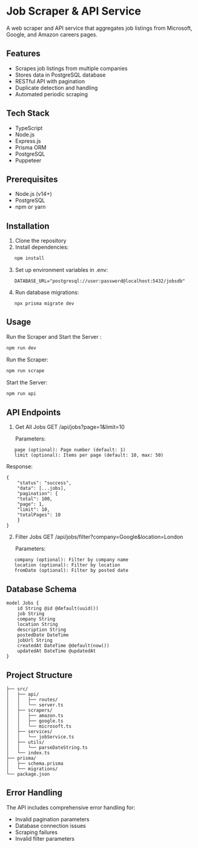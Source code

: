 # Job Scraper & API Service

A web scraper and API service that aggregates job listings from Microsoft, Google, and Amazon careers pages.

## Features

- Scrapes job listings from multiple companies
- Stores data in PostgreSQL database
- RESTful API with pagination
- Duplicate detection and handling
- Automated periodic scraping

## Tech Stack

- TypeScript
- Node.js
- Express.js
- Prisma ORM
- PostgreSQL
- Puppeteer

## Prerequisites

- Node.js (v14+)
- PostgreSQL
- npm or yarn

## Installation

1. Clone the repository
2. Install dependencies:

```bash
   npm install
```

3. Set up environment variables in .env:

```
   DATABASE_URL="postgresql://user:password@localhost:5432/jobsdb"
```

4. Run database migrations:

```prisma
   npx prisma migrate dev
```

## Usage

Run the Scraper and Start the Server :

```bash
npm run dev
```

Run the Scraper:

```bash
npm run scrape
```

Start the Server:

```bash
npm run api
```

## API Endpoints

1. Get All Jobs
   GET /api/jobs?page=1&limit=10

   Parameters:

```
   page (optional): Page number (default: 1)
   limit (optional): Items per page (default: 10, max: 50)
```

Response:

```
{
    "status": "success",
    "data": [...jobs],
    "pagination": {
    "total": 100,
    "page": 1,
    "limit": 10,
    "totalPages": 10
    }
}
```

2. Filter Jobs
   GET /api/jobs/filter?company=Google&location=London

   Parameters:

```
   company (optional): Filter by company name
   location (optional): Filter by location
   fromDate (optional): Filter by posted date
```

## Database Schema

```
model Jobs {
    id String @id @default(uuid())
    job String
    company String
    location String
    description String
    postedDate DateTime
    jobUrl String
    createdAt DateTime @default(now())
    updatedAt DateTime @updatedAt
}
```

## Project Structure
```
├── src/
│   ├── api/
│   │   ├── routes/
│   │   └── server.ts
│   ├── scrapers/
│   │   ├── amazon.ts
│   │   ├── google.ts
│   │   └── microsoft.ts
│   ├── services/
│   │   └── jobService.ts
│   ├── utils/
│   │   └── parseDateString.ts
│   └── index.ts
├── prisma/
│   ├── schema.prisma
│   └── migrations/
└── package.json
```

## Error Handling

The API includes comprehensive error handling for:

- Invalid pagination parameters
- Database connection issues
- Scraping failures
- Invalid filter parameters

